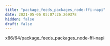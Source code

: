 ```yaml
---
title: "package_feeds_packages_node-ffi-napi"
date: 2021-05-06 05:07:26.269378
hidden: false
draft: false
---
```


x86/64/package_feeds_packages_node-ffi-napi


